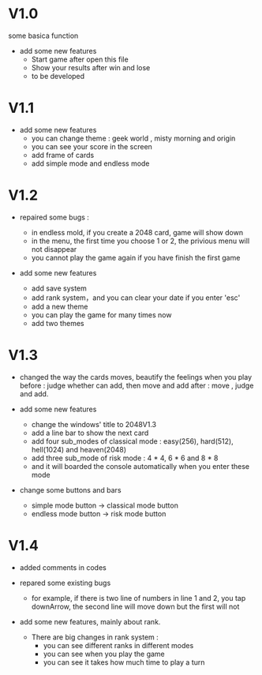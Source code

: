 # V1.0

some basica function
- add some new features
    - Start game after open this file
    - Show your results after win and lose
    - to be developed

# V1.1

- add some new features
    - you can change theme : geek world , misty morning and origin
    - you can see your score in the screen
    - add frame of cards
    - add simple mode and endless mode

# V1.2

- repaired some bugs : 
    - in endless mold, if you create a 2048 card, game will show down
    - in the menu, the first time you choose 1 or 2, the privious menu will not disappear
    - you cannot play the game again if you have finish the first game

- add some new features
    - add save system
    - add rank system，and you can clear your date if you enter 'esc'
    - add a new theme
    - you can play the game for many times now
    - add two themes

# V1.3

- changed the way the cards moves, beautify the feelings when you play
    before : judge whether can add,  then move and add
    after : move , judge and add.

- add some new features
    - change the windows' title to 2048V1.3
    - add a line bar to show the next card
    - add four sub_modes of classical mode : easy(256), hard(512), hell(1024) and heaven(2048)
    - add three sub_mode of risk mode : 4 * 4, 6 * 6 and 8 * 8
    - and it will boarded the console automatically when you enter these mode


- change some buttons and bars
    - simple mode button -> classical mode button
    - endless mode button -> risk mode button


# V1.4

- added comments in codes

- repared some existing bugs
    - for example, if there is two line of numbers in line 1 and 2, you tap downArrow, the second line will move down but the first will not

- add some new features, mainly about rank.
    - There are big changes in rank system : 
        - you can see different ranks in different modes
        - you can see when you play the game
        - you can see it takes how much time to play a turn